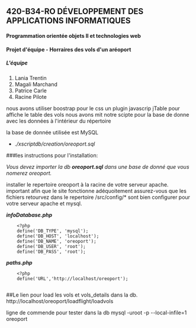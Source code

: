 ## 420-B34-RO DÉVELOPPEMENT DES APPLICATIONS INFORMATIQUES 

#### Programmation orientée objets II et technologies web

#### Projet d'équipe - Horraires des vols d'un aréoport 

##### L'équipe 
1. Lania Trentin
2. Magali Marchand
3. Patrice Carle 
4. Racine Pilote


nous avons utiliser boostrap pour le css un plugin javascrip jTable pour affiche le table des vols
nous avons mit notre scipte pour la base de donne avec les données à l'intérieur du répertoire

la base de donnée utilisée est MySQL

* _./xscriptdb/creation/oreoport.sql_

###les instructions pour l'installation:

_Vous devez importer la db ***oreoport.sql*** dans une 
base de donné que vous nomerez oreoport._

installer le repertoire oreoport à la racine de votre serveur apache.
important afin que le site fonctionne adéquoitement assurez-vous que les fichiers
retourvez dans le repertoire /src/config/* sont bien configurer pour votre serveur 
apache et mysql.

***infoDatabase.php***
```
    <?php
    define('DB_TYPE', 'mysql');
    define('DB_HOST', 'localhost');
    define('DB_NAME', 'oreoport');
    define('DB_USER', 'root');
    define('DB_PASS', 'root');
```
***paths.php***
```
    <?php
    define('URL','http://localhost/oreoport');
    
```
##Le lien pour load les vols et vols_details dans la db.
http://localhost/oreoport/loadflight/loadvols


ligne de commende pour tester dans la db
mysql -uroot -p --local-infile=1 oreoport

